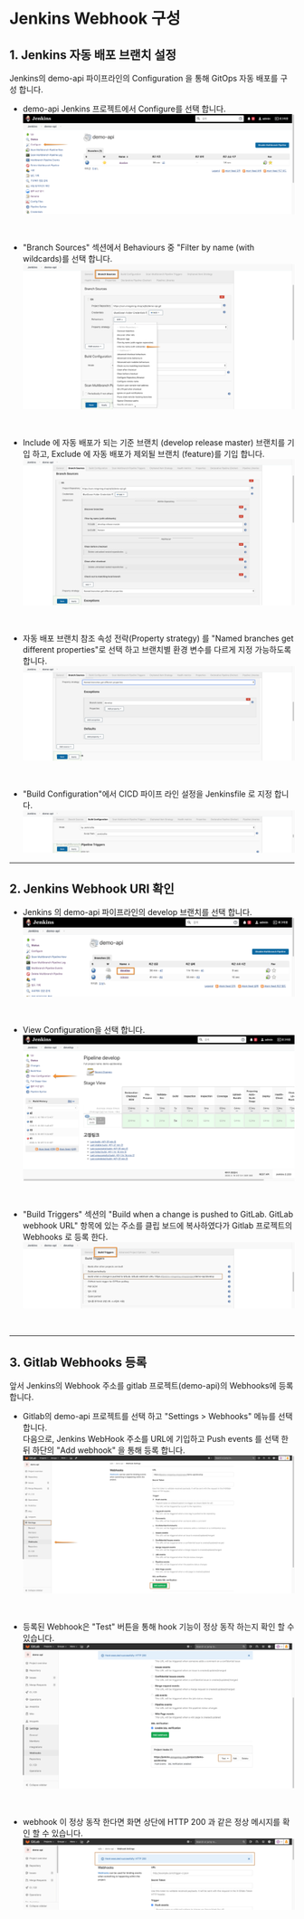 # Jenkins Webhook 구성

## 1. Jenkins 자동 배포 브랜치 설정
Jenkins의 demo-api 파이프라인의 Configuration 을 통해 GitOps 자동 배포를 구성 합니다. 


-  demo-api Jenkins 프로젝트에서 Configure를 선택 합니다. 
![jenkins-project](../img/jenkins-cicd-10.png)

<br/>


-  "Branch Sources" 섹션에서 Behaviours 중 "Filter by name (with wildcards)를 선택 합니다.
![jenkins-project](../img/jenkins-cicd-11.png)

<br/>

- Include 에 자동 배포가 되는 기준 브랜치 (develop release master) 브랜치를 기입 하고, 
Exclude 에 자동 배포가 제외될 브랜치 (feature)를 기입 합니다.  
![jenkins-project](../img/jenkins-cicd-12.png)

<br/>


- 자동 배포 브랜치 참조 속성 전략(Property strategy) 를 "Named branches get different properties"로 선택 하고 브랜치별 환경 변수를 다르게 지정 가능하도록 합니다.  
![jenkins-project](../img/jenkins-cicd-13.png)

<br/>

- "Build Configuration"에서 CICD 파이프 라인 설정을 Jenkinsfile 로 지정 합니다.  
![jenkins-project](../img/jenkins-cicd-14.png)

---

## 2. Jenkins Webhook URI 확인

- Jenkins 의 demo-api 파이프라인의 develop 브랜치를 선택 합니다.   
![jenkins-project](../img/jenkins-cicd-20.png)

<br/>

- View Configuration을 선택 합니다.   
![jenkins-project](../img/jenkins-cicd-21.png)


<br/>

- "Build Triggers" 섹션의 "Build when a change is pushed to GitLab. GitLab webhook URL" 항목에 있는 주소를 클립 보드에 복사하였다가 Gitlab 프로젝트의 Webhooks 로 등록 한다.
![jenkins-project](../img/jenkins-cicd-22.png)

<br/>

---

## 3. Gitlab Webhooks 등록
앞서 Jenkins의 Webhook 주소를 gitlab 프로젝트(demo-api)의 Webhooks에 등록 합니다.

- Gitlab의 demo-api 프로젝트를 선택 하고 "Settings > Webhooks" 메뉴를 선택 합니다.  
다음으로, Jenkins WebHook 주소를 URL에 기입하고 Push events 를 선택 한 뒤 하단의 "Add webhook" 을 통해 등록 합니다.
![gitlab-project](../img/gitlab-cicd-30.png)


<br/>

- 등록된 Webhook은 "Test" 버튼을 통해 hook 기능이 정상 동작 하는지 확인 할 수 있습니다. 
![gitlab-project](../img/gitlab-cicd-31.png)

<br/>

- webhook 이 정상 동작 한다면 화면 상단에 HTTP 200 과 같은 정상 메시지를 확인 할 수 있습니다.
![gitlab-project](../img/gitlab-cicd-32.png)




